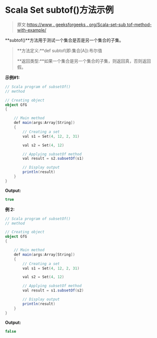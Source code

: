 # Scala Set subtof()方法示例

> 原文:[https://www . geeksforgeeks . org/Scala-set-sub tof-method-with-example/](https://www.geeksforgeeks.org/scala-set-subsetof-method-with-example/)

**subtof()**方法用于测试一个集合是否是另一个集合的子集。

> **方法定义:**def subtof(即:集合[A]):布尔值
> 
> **返回类型:**如果一个集合是另一个集合的子集，则返回真，否则返回假。

**示例#1:**

```scala
// Scala program of subsetOf() 
// method 

// Creating object 
object GfG 
{ 

    // Main method 
    def main(args:Array[String]) 
    { 
        // Creating a set 
        val s1 = Set(4, 12, 2, 31) 

        val s2 = Set(4, 12)

        // Applying subsetOf method 
        val result = s2.subsetOf(s1)

        // Display output
        println(result)
    } 
} 
```

**Output:**

```scala
true

```

**例 2:**

```scala
// Scala program of subsetOf() 
// method 

// Creating object 
object GfG 
{ 

    // Main method 
    def main(args:Array[String]) 
    { 
        // Creating a set 
        val s1 = Set(4, 12, 2, 31) 

        val s2 = Set(4, 12)

        // Applying subsetOf method 
        val result = s1.subsetOf(s2)

        // Display output
        println(result)
    } 
} 
```

**Output:**

```scala
false

```